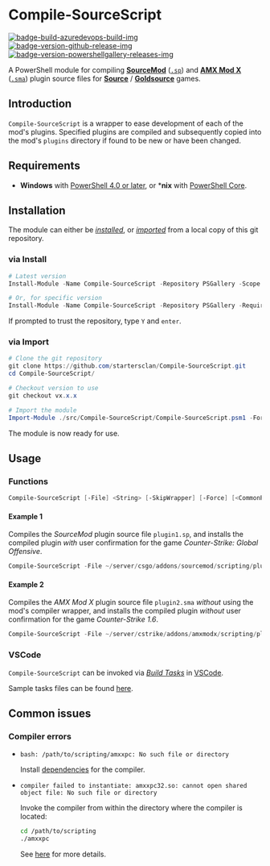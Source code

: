 # Compile-SourceScript

[![badge-build-azuredevops-build-img][]][badge-build-azuredevops-build-src] [![badge-version-github-release-img][]][badge-version-github-release-src] [![badge-version-powershellgallery-releases-img][]][badge-version-powershellgallery-releases-src]

[badge-build-azuredevops-build-img]: https://img.shields.io/azure-devops/build/startersclan/Compile-SourceScript/4/master.svg?label=build&logo=azure-pipelines&style=flat-square
[badge-build-azuredevops-build-src]: https://dev.azure.com/startersclan/Compile-SourceScript/_build?definitionId=4
[badge-version-github-release-img]: https://img.shields.io/github/v/release/startersclan/Compile-SourceScript?style=flat-square
[badge-version-github-release-src]: https://github.com/startersclan/Compile-SourceScript/releases
[badge-version-powershellgallery-releases-img]: https://img.shields.io/powershellgallery/v/Compile-SourceScript?logo=powershell&logoColor=white&label=PSGallery&labelColor=&style=flat-square
[badge-version-powershellgallery-releases-src]: https://www.powershellgallery.com/packages/Compile-SourceScript/

A PowerShell module for compiling [**SourceMod**](https://www.sourcemod.net/) ([`.sp`](https://wiki.alliedmods.net/Compiling_SourceMod_Plugins)) and [**AMX Mod X**](https://www.amxmodx.org/) ([`.sma`](https://wiki.alliedmods.net/Compiling_Plugins_(AMX_Mod_X))) plugin source files for [**Source**](https://developer.valvesoftware.com/wiki/Source) / [**Goldsource**](https://developer.valvesoftware.com/wiki/Goldsource) games.

## Introduction

`Compile-SourceScript` is a wrapper to ease development of each of the mod's plugins. Specified plugins are compiled and subsequently copied into the mod's `plugins` directory if found to be new or have been changed.

## Requirements

- **Windows** with [PowerShell 4.0 or later](https://docs.microsoft.com/en-us/powershell/scripting/install/installing-windows-powershell), or ***nix** with [PowerShell Core](https://github.com/powershell/powershell#-powershell).

## Installation

The module can either be [*installed*](#via-install), or [*imported*](#via-import) from a local copy of this git repository.

### via Install

```powershell
# Latest version
Install-Module -Name Compile-SourceScript -Repository PSGallery -Scope CurrentUser -Verbose

# Or, for specific version
Install-Module -Name Compile-SourceScript -Repository PSGallery -RequiredVersion x.x.x -Scope CurrentUser -Verbose
```

If prompted to trust the repository, type `Y` and `enter`.

### via Import

```powershell
# Clone the git repository
git clone https://github.com/startersclan/Compile-SourceScript.git
cd Compile-SourceScript/

# Checkout version to use
git checkout vx.x.x

# Import the module
Import-Module ./src/Compile-SourceScript/Compile-SourceScript.psm1 -Force -Verbose
```

The module is now ready for use.

## Usage

### Functions

```powershell
Compile-SourceScript [-File] <String> [-SkipWrapper] [-Force] [<CommonParameters>]
```

#### Example 1

Compiles the *SourceMod* plugin source file `plugin1.sp`, and installs the compiled plugin *with* user confirmation for the game *Counter-Strike: Global Offensive*.

```powershell
Compile-SourceScript -File ~/server/csgo/addons/sourcemod/scripting/plugin1.sp
```

#### Example 2

Compiles the *AMX Mod X* plugin source file `plugin2.sma` *without* using the mod's compiler wrapper, and installs the compiled plugin *without* user confirmation for the game *Counter-Strike 1.6*.

```powershell
Compile-SourceScript -File ~/server/cstrike/addons/amxmodx/scripting/plugin2.sma -SkipWrapper -Force
```

### VSCode

`Compile-SourceScript` can be invoked via [*Build Tasks*](https://code.visualstudio.com/docs/editor/tasks) in [VSCode](https://code.visualstudio.com/).

Sample tasks files can be found [here](docs/samples/.vscode).

## Common issues

### Compiler errors

* `bash: /path/to/scripting/amxxpc: No such file or directory`

    Install [dependencies](test/scripts/dep/linux/sourcepawn-dependencies.sh) for the compiler.

* `compiler failed to instantiate: amxxpc32.so: cannot open shared object file: No such file or directory`

    Invoke the compiler from within the directory where the compiler is located:

    ```sh
    cd /path/to/scripting
    ./amxxpc
    ```

    See [here](https://forums.alliedmods.net/showthread.php?p=154320) for more details.
